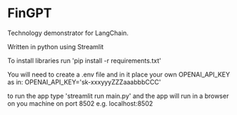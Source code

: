 # FinGPT
Technology demonstrator for LangChain.

Written in python using Streamlit

To install libraries run 'pip install -r requirements.txt'

You will need to create a .env file and in it place your own OPENAI_API_KEY
as in: OPENAI_API_KEY='sk-xxxyyyZZZaaabbbCCC'

to run the app type 'streamlit run main.py' and the app will run in a browser on you machine on port 8502
e.g. localhost:8502

